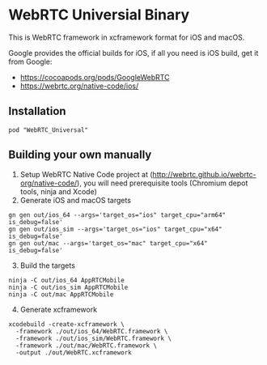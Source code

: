 # WebRTC Universial Binary

This is WebRTC framework in xcframework format for iOS and macOS.

Google provides the official builds for iOS, if all you need is iOS build, get it from Google:

- https://cocoapods.org/pods/GoogleWebRTC
- https://webrtc.org/native-code/ios/

## Installation

``
pod "WebRTC_Universal"
``

## Building your own manually

1. Setup WebRTC Native Code project at (http://webrtc.github.io/webrtc-org/native-code/), you will need prerequisite tools (Chromium depot tools, ninja and Xcode)
2. Generate iOS and macOS targets
```
gn gen out/ios_64 --args='target_os="ios" target_cpu="arm64" is_debug=false' 
gn gen out/ios_sim --args='target_os="ios" target_cpu="x64" is_debug=false'
gn gen out/mac --args='target_os="mac" target_cpu="x64" is_debug=false'                                               
```
3. Build the targets
```
ninja -C out/ios_64 AppRTCMobile
ninja -C out/ios_sim AppRTCMobile
ninja -C out/mac AppRTCMobile
```
4. Generate xcframework
```
xcodebuild -create-xcframework \
  -framework ./out/ios_64/WebRTC.framework \
  -framework ./out/ios_sim/WebRTC.framework \
  -framework ./out/mac/WebRTC.framework \
  -output ./out/WebRTC.xcframework
```